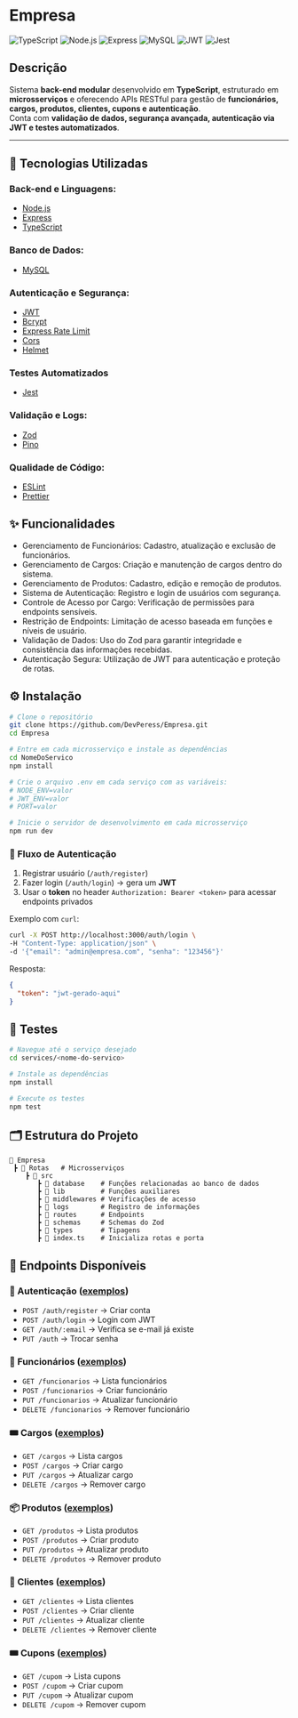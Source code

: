 # Empresa

![TypeScript](https://img.shields.io/badge/TypeScript-3178C6?logo=typescript&logoColor=fff)
![Node.js](https://img.shields.io/badge/Node.js-339933?logo=node.js&logoColor=fff)
![Express](https://img.shields.io/badge/Express-000000?logo=express&logoColor=fff)
![MySQL](https://img.shields.io/badge/MySQL-4479A1?logo=mysql&logoColor=fff)
![JWT](https://img.shields.io/badge/JWT-black?logo=jsonwebtokens&logoColor=fff)
![Jest](https://img.shields.io/badge/Jest-C21325?logo=jest&logoColor=fff)

## Descrição

Sistema **back-end modular** desenvolvido em **TypeScript**, estruturado em **microsserviços** e oferecendo APIs RESTful para gestão de **funcionários, cargos, produtos, clientes, cupons e autenticação**.  
Conta com **validação de dados, segurança avançada, autenticação via JWT e testes automatizados**.

---

## 🧰 Tecnologias Utilizadas

### Back-end e Linguagens:
- [Node.js](https://nodejs.org/pt)
- [Express](https://expressjs.com)
- [TypeScript](https://www.typescriptlang.org/)

### Banco de Dados:
- [MySQL](https://www.mysql.com/)

### Autenticação e Segurança:
- [JWT](https://www.jwt.io)
- [Bcrypt](https://www.npmjs.com/package/bcrypt)
- [Express Rate Limit](https://www.npmjs.com/package/express-rate-limit)
- [Cors](https://www.npmjs.com/package/cors)
- [Helmet](https://www.npmjs.com/package/helmet)

### Testes Automatizados
- [Jest](https://jestjs.io)

### Validação e Logs:
- [Zod](https://zod.dev)
- [Pino](https://www.npmjs.com/package/pino)

### Qualidade de Código:
- [ESLint](https://eslint.org/?utm_source=chatgpt.com)
- [Prettier](https://prettier.io/?utm_source=chatgpt.com)

## ✨ Funcionalidades

- Gerenciamento de Funcionários: Cadastro, atualização e exclusão de funcionários.
- Gerenciamento de Cargos: Criação e manutenção de cargos dentro do sistema.
- Gerenciamento de Produtos: Cadastro, edição e remoção de produtos.
- Sistema de Autenticação: Registro e login de usuários com segurança.
- Controle de Acesso por Cargo: Verificação de permissões para endpoints sensíveis.
- Restrição de Endpoints: Limitação de acesso baseada em funções e níveis de usuário.
- Validação de Dados: Uso do Zod para garantir integridade e consistência das informações recebidas.
- Autenticação Segura: Utilização de JWT para autenticação e proteção de rotas.

## ⚙️ Instalação

```bash
# Clone o repositório
git clone https://github.com/DevPeress/Empresa.git
cd Empresa

# Entre em cada microsserviço e instale as dependências
cd NomeDoServico
npm install

# Crie o arquivo .env em cada serviço com as variáveis:
# NODE_ENV=valor
# JWT_ENV=valor
# PORT=valor

# Inicie o servidor de desenvolvimento em cada microsserviço
npm run dev
```

### 🔑 Fluxo de Autenticação

1. Registrar usuário (`/auth/register`)  
2. Fazer login (`/auth/login`) → gera um **JWT**  
3. Usar o **token** no header `Authorization: Bearer <token>` para acessar endpoints privados  

Exemplo com `curl`:
```bash
curl -X POST http://localhost:3000/auth/login \
-H "Content-Type: application/json" \
-d '{"email": "admin@empresa.com", "senha": "123456"}'
```

Resposta:
```json
{
  "token": "jwt-gerado-aqui"
}
```

## 🧪 Testes

```bash
# Navegue até o serviço desejado
cd services/<nome-do-servico>

# Instale as dependências
npm install

# Execute os testes
npm test
```

## 🗂 Estrutura do Projeto

```
📁 Empresa
 ┣ 📂 Rotas   # Microsserviços
    ┣ 📂 src 
       ┣ 📂 database    # Funções relacionadas ao banco de dados
       ┣ 📂 lib         # Funções auxiliares
       ┣ 📂 middlewares # Verificações de acesso
       ┣ 📂 logs        # Registro de informações
       ┣ 📂 routes      # Endpoints
       ┣ 📂 schemas     # Schemas do Zod
       ┣ 📂 types       # Tipagens
       ┣ 📄 index.ts    # Inicializa rotas e porta
```

## 🔐 Endpoints Disponíveis

### 🔑 Autenticação ([exemplos](docs/auth.md))  
- `POST /auth/register` → Criar conta  
- `POST /auth/login` → Login com JWT  
- `GET /auth/:email` → Verifica se e-mail já existe  
- `PUT /auth` → Trocar senha  

### 👤 Funcionários ([exemplos](docs/funcionarios.md))  
- `GET /funcionarios` → Lista funcionários  
- `POST /funcionarios` → Criar funcionário  
- `PUT /funcionarios` → Atualizar funcionário  
- `DELETE /funcionarios` → Remover funcionário  

### 🎟️ Cargos ([exemplos](docs/cargo.md))  
- `GET /cargos` → Lista cargos  
- `POST /cargos` → Criar cargo  
- `PUT /cargos` → Atualizar cargo  
- `DELETE /cargos` → Remover cargo 

### 📦 Produtos ([exemplos](docs/produtos.md))  
- `GET /produtos` → Lista produtos  
- `POST /produtos` → Criar produto  
- `PUT /produtos` → Atualizar produto  
- `DELETE /produtos` → Remover produto  

### 🧾 Clientes ([exemplos](docs/clientes.md))  
- `GET /clientes` → Lista clientes  
- `POST /clientes` → Criar cliente  
- `PUT /clientes` → Atualizar cliente  
- `DELETE /clientes` → Remover cliente  

### 🎟️ Cupons ([exemplos](docs/cupom.md))  
- `GET /cupom` → Lista cupons  
- `POST /cupom` → Criar cupom  
- `PUT /cupom` → Atualizar cupom  
- `DELETE /cupom` → Remover cupom  